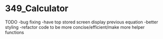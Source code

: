 # 349_Calculator
TODO
-bug fixing
-have top stored screen display previous equation
-better styling
-refactor code to be more concise/efficient/make more helper functions
